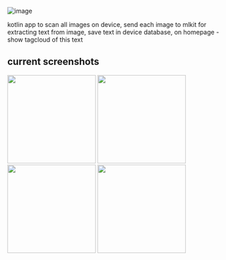 ![image](https://github.com/user-attachments/assets/6a5e0948-b439-438e-a100-e7c33a1f5d2c)


kotlin app to scan all images on device, send each image to mlkit for extracting text from image, save text in device database, on homepage - show tagcloud of this text

## current screenshots


<img src="https://github.com/user-attachments/assets/9b2fa3f0-cfa4-462c-9a09-eb0fb7f1944d" width="200px" />
<img src="https://github.com/user-attachments/assets/c475165b-3d47-41b1-b91b-c4fb6e6a7822" width="200px" />
<img src="https://github.com/user-attachments/assets/f437a0e9-e299-41e9-b493-fd86d0ad9133" width="200px" />
<img src="https://github.com/user-attachments/assets/ace0d3e8-83ec-46f1-a139-e74a4be5e298" width="200px" />


